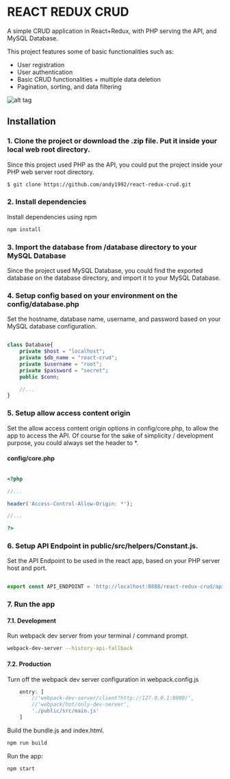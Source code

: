 # REACT REDUX CRUD
A simple CRUD application in React+Redux, with PHP serving the API, and MySQL Database.

This project features some of basic functionalities such as:
- User registration
- User authentication
- Basic CRUD functionalities + multiple data deletion
- Pagination, sorting, and data filtering

![alt tag](http://i66.tinypic.com/iftzjb.png)

## Installation
### 1. Clone the project or download the .zip file. Put it inside your local web root directory.
Since this project used PHP as the API, you could put the project inside your PHP web server root directory.

```sh
$ git clone https://github.com/andy1992/react-redux-crud.git
```

### 2. Install dependencies
Install dependencies using npm
```sh
npm install
```

### 3. Import the database from /database directory to your MySQL Database
Since the project used MySQL Database, you could find the exported database on the database directory, and import it to your MySQL Database.

### 4. Setup config based on your environment on the config/database.php
Set the hostname, database name, username, and password based on your MySQL database configuration.

```php

class Database{
    private $host = "localhost";
    private $db_name = "react-crud";
    private $username = "root";
    private $password = "secret";
    public $conn;

    //...
}
```

### 5. Setup allow access content origin
Set the allow access content origin options in config/core.php, to allow the app to access the API.
Of course for the sake of simplicity / development purpose, you could always set the header to *.

#### config/core.php
```php

<?php

//...

header('Access-Control-Allow-Origin: *');

//...

?>

```

### 6. Setup API Endpoint in public/src/helpers/Constant.js.
Set the API Endpoint to be used in the react app, based on your PHP server host and port.

```js

export const API_ENDPOINT = 'http://localhost:8888/react-redux-crud/api';

```

### 7. Run the app

#### 7.1. Development
Run webpack dev server from your terminal / command prompt.
```sh
webpack-dev-server --history-api-fallback
```

#### 7.2. Production
Turn off the webpack dev server configuration in webpack.config.js
```js
    entry: [
        //'webpack-dev-server/client?http://127.0.0.1:8080/',
        //'webpack/hot/only-dev-server',
        './public/src/main.js'
    ]
```

Build the bundle.js and index.html.
```sh
npm run build
```

Run the app:
```sh
npm start
```
